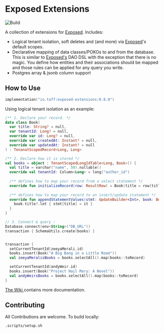# Exposed Extensions
![Build](https://github.com/tpasipanodya/exposed-extensions/actions/workflows/.github/workflows/release.yml/badge.svg)

A collection of extensions for [Exposed](https://github.com/tpasipanodya/Exposed). Includes:
- Logical tenant isolation, soft deletes and  (and more) via [Exposed](https://github.com/tpasipanodya/Exposed)'s default scopes.
- Declarative mapping of data classes/POKOs to and from the database. This is similar to
  [Exposed's](https://github.com/tpasipanodya/Exposed) DAO DSL with the exception that there is no magic. 
  You define how entities and their associations should be mapped and those rules can be applied for any
  query you write.
- Postgres array & jsonb column support

  
## How to Use
```kotlin
implementation("io.taff:exposed-extensions:0.8.0")
```

Using logical tenant isolation as an example:

```kotlin
/** 1. Declare your record. */
data class Book(
  var title: String? = null,
  var tenantId: Long? = null,
  override var id: Long? = null,
  override var createdAt: Instant? = null,
  override var updatedAt: Instant? = null
) : TenanatScopedRecord<Long, Long>

/** 2. Declare how it is stored */
val books = object : TenantScopedLongIdTable<Long, Book>() {
  val title = varchar("name", 50).nullable()
  override val tenantId: Column<Long> = long("author_id")
  
  /** defines how to map your record from a select statement */
  override fun initializeRecord(row: ResultRow) = Book(title = row[title])
  
  /** defines how to map your record to an insert/update statement */
  override fun appendStatementValues(stmt: UpdateBuilder<Int>, book: Book) {
    book.title?.let { stmt[title] = it }
  }
}

// 3. Connect & query :
Database.connect(env<String>("DB_URL"))
transaction { SchemaUtils.create(books) }


transaction {
  setCurrentTenantId(zeeyaMerali.id)
  books.insert(Book("A Big Bang in a Little Room")) 
  val zeeyaMeralisBooks = books.selectAll().map(books::toRecord)

  setCurrentTenantId(andyWeir.id)
  books.insert(Book("Project Hail Mary: A Novel"))
  val andyWeirsBooks = books.selectAll().map(books::toRecord)
}
```

[The Wiki ](WIKI.md) contains more documentation.

## Contributing

All Contributions are welcome. To build locally:
```shell
.scripts/setup.sh
```

